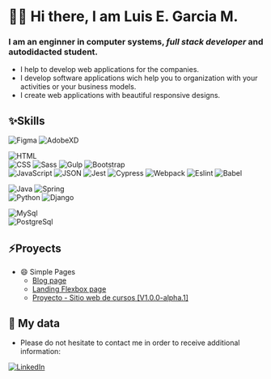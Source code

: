 # 👋😄 Hi there, I am Luis E. Garcia M.
### I am an **enginner in computer systems**, *full stack developer* and autodidacted student. 

<!--
**xzharkonx/xzharkonx** is a ✨ _special_ ✨ repository because its `README.md` (this file) appears on your GitHub profile.

Here are some ideas to get you started:

- 🔭 I’m currently working on ...
- 🌱 I’m currently learning ...
- 👯 I’m looking to collaborate on ...
- 🤔 I’m looking for help with ...
- 💬 Ask me about ...
- 📫 How to reach me: ...
- 😄 Pronouns: ...
- ⚡ Fun fact: ...
-->


- I help to develop web applications for the companies.
- I develop software applications wich help you to organization with your activities or your business models.
- I create web applications with beautiful responsive designs.



## ✨Skills

![Figma](https://img.shields.io/badge/Figma-AE00FB?style=for-the-badge&labelColor=101010&logo=figma&logoColor=white)
![AdobeXD](https://img.shields.io/badge/Adobe_XD-AE00FB?style=for-the-badge&labelColor=101010&logo=adobexd&logoColor=white)</br>

![HTML](https://img.shields.io/badge/HTML-FFF7AE?style=for-the-badge&labelColor=101010&logo=html5&logoColor=white)</br>
![CSS](https://img.shields.io/badge/CSS-08D9D6?style=for-the-badge&labelColor=101010&logo=css3&logoColor=white)
![Sass](https://img.shields.io/badge/Sass-08D9D6?style=for-the-badge&labelColor=101010&logo=sass&logoColor=white)
![Gulp](https://img.shields.io/badge/Gulp-08D9D6?style=for-the-badge&labelColor=101010&logo=gulp&logoColor=white)
![Bootstrap](https://img.shields.io/badge/Bootstrap-08D9D6?style=for-the-badge&labelColor=101010&logo=bootstrap&logoColor=white)</br>
![JavaScript](https://img.shields.io/badge/JavaScript-FFE459?style=for-the-badge&labelColor=101010&logo=javascript&logoColor=white)
![JSON](https://img.shields.io/badge/JSON-FFE459?style=for-the-badge&labelColor=101010&logo=json&logoColor=white)
![Jest](https://img.shields.io/badge/Jest-FFE459?style=for-the-badge&labelColor=101010&logo=jest&logoColor=white)
![Cypress](https://img.shields.io/badge/Cypress-FFE459?style=for-the-badge&labelColor=101010&logo=cypress&logoColor=white)
![Webpack](https://img.shields.io/badge/Webpack-FFE459?style=for-the-badge&labelColor=101010&logo=webpack&logoColor=white)
![Eslint](https://img.shields.io/badge/Eslint-FFE459?style=for-the-badge&labelColor=101010&logo=eslint&logoColor=white)
![Babel](https://img.shields.io/badge/Babel-FFE459?style=for-the-badge&labelColor=101010&logo=babel&logoColor=white)

![Java](https://img.shields.io/badge/JavaScript-FF2E63?style=for-the-badge&labelColor=101010&logo=java&logoColor=white)
![Spring](https://img.shields.io/badge/Spring-FC5185?style=for-the-badge&labelColor=101010&logo=spring&logoColor=white)</br>
![Python](https://img.shields.io/badge/Python-FF2E63?style=for-the-badge&labelColor=101010&logo=python&logoColor=white)
![Django](https://img.shields.io/badge/Django-FC5185?style=for-the-badge&labelColor=101010&logo=django&logoColor=white)

![MySql](https://img.shields.io/badge/MySql-3DDC84?style=for-the-badge&labelColor=101010&logo=mysql&logoColor=white)</br>
![PostgreSql](https://img.shields.io/badge/PostgreSql-3DDC84?style=for-the-badge&labelColor=101010&logo=postgresql&logoColor=white)</br>

## ⚡Proyects

- 😄 Simple Pages 
  - [Blog page](https://xzharkonx.github.io/Incognita-Espacial)</br>
  - [Landing Flexbox page](https://xzharkonx.github.io/landing-page-sencilla-flexbox/)</br>
  - [Proyecto - Sitio web de cursos [V1.0.0-alpha.1] ](https://xzharkonx.github.io/proyecto-sitio-web-cursos/)</br>

## 💬 My data

* Please do not hesitate to contact me in order to receive additional information:

[![LinkedIn](https://img.shields.io/badge/LinkedIn-Luis_E._Garcia_M.-0077B5?style=for-the-badge&logo=linkedin&logoColor=white&labelColor=101010)](https://www.linkedin.com/in/luis-eduardo-garcia-mercado-196496166)
